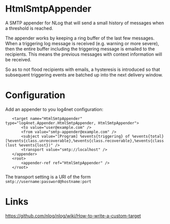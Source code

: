 # HtmlSmtpAppender

A SMTP appender for NLog that will send a small history of messages when a threshold is reached.

The appender works by keeping a ring buffer of the last few messages. When a triggering log
message is received (e.g. warning or more severe), then the entire buffer including the triggering
message is emailed to the recipients. This means the previous messages with context information 
will be received.

So as to not flood recipients with emails, a hysteresis is introduced so that subsequent triggering
events are batched up into the next delivery window.  

# Configuration

Add an appender to you log4net configuration:

 ```
    <target name="HtmlSmtpAppender" type="log4net.Appender.HtmlSmtpAppender, HtmlSmtpAppender">
        <to value="user@example.com" />
        <from value="smtp-appender@example.com" />
        <subject value="[Program] %events{triggering} of %events{total} [%events{class.unrecoverable},%events{class.recoverable},%events{class.information},%events{class.debug}] (lost %events{lost})" />
        <transport value="smtp://localhost" />
    </appender>
    <root>
        <appender-ref ref="HtmlSmtpAppender" />
    </root>

 ```
 
 The transport setting is a URI of the form `smtp://username:password@hostname:port`

 # Links


 https://github.com/nlog/nlog/wiki/How-to-write-a-custom-target